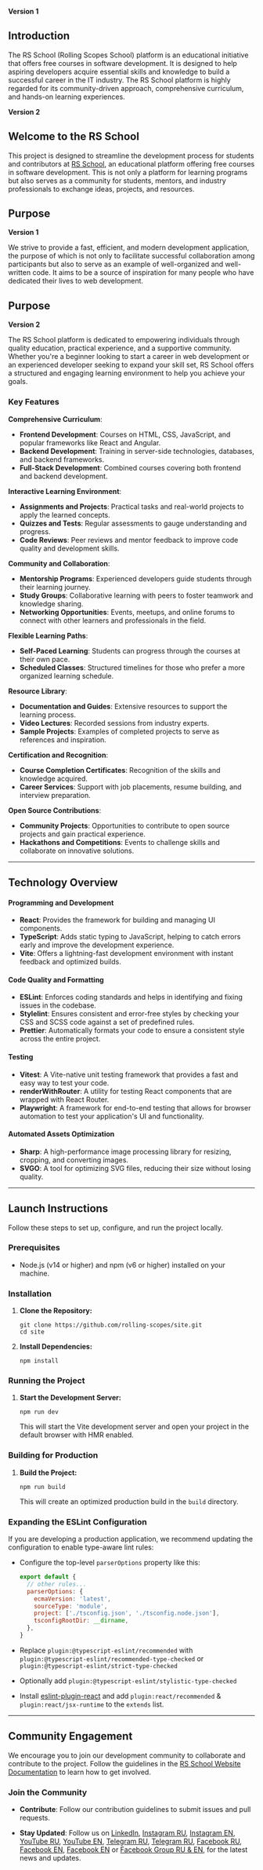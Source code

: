 **Version 1**
## Introduction

The RS School (Rolling Scopes School) platform is an educational initiative that offers free courses in software development. It is designed to help aspiring developers acquire essential skills and knowledge to build a successful career in the IT industry. The RS School platform is highly regarded for its community-driven approach, comprehensive curriculum, and hands-on learning experiences.


**Version 2**
## Welcome to the RS School

This project is designed to streamline the development process for students and contributors at [RS School](https://rs.school/), an educational platform offering free courses in software development.
This is not only a platform for learning programs but also serves as a community for students, mentors, and industry professionals to exchange ideas, projects, and resources.

## Purpose
**Version 1**

We strive to provide a fast, efficient, and modern development application, the purpose of which is not only to facilitate successful collaboration among participants but also to serve as an example of well-organized and well-written code. It aims to be a source of inspiration for many people who have dedicated their lives to web development.

## Purpose
**Version 2**

The RS School platform is dedicated to empowering individuals through quality education, practical experience, and a supportive community. Whether you're a beginner looking to start a career in web development or an experienced developer seeking to expand your skill set, RS School offers a structured and engaging learning environment to help you achieve your goals.


### Key Features

**Comprehensive Curriculum**:
   - **Frontend Development**: Courses on HTML, CSS, JavaScript, and popular frameworks like React and Angular.
   - **Backend Development**: Training in server-side technologies, databases, and backend frameworks.
   - **Full-Stack Development**: Combined courses covering both frontend and backend development.

**Interactive Learning Environment**:
   - **Assignments and Projects**: Practical tasks and real-world projects to apply the learned concepts.
   - **Quizzes and Tests**: Regular assessments to gauge understanding and progress.
   - **Code Reviews**: Peer reviews and mentor feedback to improve code quality and development skills.

**Community and Collaboration**:
   - **Mentorship Programs**: Experienced developers guide students through their learning journey.
   - **Study Groups**: Collaborative learning with peers to foster teamwork and knowledge sharing.
   - **Networking Opportunities**: Events, meetups, and online forums to connect with other learners and professionals in the field.

**Flexible Learning Paths**:
   - **Self-Paced Learning**: Students can progress through the courses at their own pace.
   - **Scheduled Classes**: Structured timelines for those who prefer a more organized learning schedule.

**Resource Library**:
   - **Documentation and Guides**: Extensive resources to support the learning process.
   - **Video Lectures**: Recorded sessions from industry experts.
   - **Sample Projects**: Examples of completed projects to serve as references and inspiration.

**Certification and Recognition**:
   - **Course Completion Certificates**: Recognition of the skills and knowledge acquired.
   - **Career Services**: Support with job placements, resume building, and interview preparation.

**Open Source Contributions**:
   - **Community Projects**: Opportunities to contribute to open source projects and gain practical experience.
   - **Hackathons and Competitions**: Events to challenge skills and collaborate on innovative solutions.
  
---
## Technology Overview

#### Programming and Development

- **React**: Provides the framework for building and managing UI components.
- **TypeScript**: Adds static typing to JavaScript, helping to catch errors early and improve the development experience.
- **Vite**: Offers a lightning-fast development environment with instant feedback and optimized builds.

#### Code Quality and Formatting

- **ESLint**: Enforces coding standards and helps in identifying and fixing issues in the codebase.
- **Stylelint**: Ensures consistent and error-free styles by checking your CSS and SCSS code against a set of predefined rules.
- **Prettier**: Automatically formats your code to ensure a consistent style across the entire project.

#### Testing

- **Vitest**: A Vite-native unit testing framework that provides a fast and easy way to test your code.
- **renderWithRouter**: A utility for testing React components that are wrapped with React Router.
- **Playwright**: A framework for end-to-end testing that allows for browser automation to test your application's UI and functionality.

#### Automated Assets Optimization

- **Sharp**: A high-performance image processing library for resizing, cropping, and converting images.
- **SVGO**: A tool for optimizing SVG files, reducing their size without losing quality.

---
## Launch Instructions

Follow these steps to set up, configure, and run the project locally.

### Prerequisites
- Node.js (v14 or higher) and npm (v6 or higher) installed on your machine.

### Installation

1. **Clone the Repository:**
    ```
    git clone https://github.com/rolling-scopes/site.git
    cd site
    ```

2. **Install Dependencies:**
    ```
    npm install
    ```

### Running the Project

1. **Start the Development Server:**
    ```
    npm run dev
    ```

    This will start the Vite development server and open your project in the default browser with HMR enabled.

### Building for Production

1. **Build the Project:**
    ```
    npm run build
    ```

    This will create an optimized production build in the `build` directory.

### Expanding the ESLint Configuration

If you are developing a production application, we recommend updating the configuration to enable type-aware lint rules:

- Configure the top-level `parserOptions` property like this:

    ```js
    export default {
      // other rules...
      parserOptions: {
        ecmaVersion: 'latest',
        sourceType: 'module',
        project: ['./tsconfig.json', './tsconfig.node.json'],
        tsconfigRootDir: __dirname,
      },
    }
    ```

- Replace `plugin:@typescript-eslint/recommended` with `plugin:@typescript-eslint/recommended-type-checked` or `plugin:@typescript-eslint/strict-type-checked`
- Optionally add `plugin:@typescript-eslint/stylistic-type-checked`
- Install [eslint-plugin-react](https://github.com/jsx-eslint/eslint-plugin-react) and add `plugin:react/recommended` & `plugin:react/jsx-runtime` to the `extends` list.

---
## Community Engagement

We encourage you to join our development community to collaborate and contribute to the project. Follow the guidelines in the [RS School Website Documentation](readme/__rs_school_website_documentation.md) to learn how to get involved.

### Join the Community
- **Contribute**: Follow our contribution guidelines to submit issues and pull requests.

- **Stay Updated**: Follow us on [LinkedIn](https://www.linkedin.com/company/the-rolling-scopes-school/),  [Instagram RU](https://www.instagram.com/rsschool_news/),  [Instagram EN](https://www.instagram.com/rsschool_en/), [YouTube RU](https://www.youtube.com/c/RollingScopesSchool/), [YouTube EN](https://www.youtube.com/c/RSschool), [Telegram RU](https://t.me/AfishaRSSchool), [Telegram RU](https://t.me/AfishaRSSchool), [Facebook RU](https://www.facebook.com/RollingScopesSchool),  [Facebook EN](https://www.facebook.com/rsschoolEN), [Facebook EN](https://www.facebook.com/rsschoolEN) or [Facebook Group RU & EN](https://www.facebook.com/groups/TheRollingScopes), for the latest news and updates.
